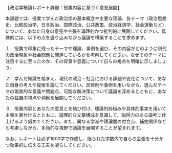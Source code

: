 【政治学概論レポート課題：授業内容に基づく意見展開】

本課題では、授業で学んだ政治学の基本概念や主要な理論、各テーマ（政治思想史、比較政治学、日本政治、国際政治、公共政策、政治経済学、社会運動など）について、あなた自身の意見や主張を論理的かつ批判的に展開してください。具体的には、以下の点を盛り込みながら議論を構築することを求めます。

１．授業で印象に残ったテーマや理論、事例を選び、その内容がどのように現代の政治現象や社会問題と関連しているかを考察してください。なぜそのテーマに注目するに至ったのか、その背景や意義について自らの視点を明確に示しましょう。

２．学んだ知識を踏まえ、現代の政治・社会における課題や変化について、あなた自身の考えや提案を論じてください。具体例や事例を用いながら、選んだテーマの現実的な意義や問題点、可能な解決策について議論を深めるとともに、あなたの独自の視点や洞察を展開してください。

３．授業内容とあなたの意見とを結び付け、理論的枠組みや具体的事実を用いて主張を裏付けるとともに、論理的な文章構成を意識して、説得力のある論考に仕上げるよう努めてください。また、異なる学派や理論間の対立点、補完関係なども考慮しながら、多角的な視野で議論を展開することが望まれます。

なお、レポートは必ず1600字で作成し、限られた字数内で自らの主張を十分かつ効果的に伝える工夫を凝らしてください。